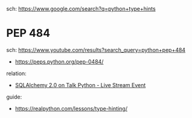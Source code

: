sch: https://www.google.com/search?q=python+type+hints

# PEP 484
sch: https://www.youtube.com/results?search_query=python+pep+484

- https://peps.python.org/pep-0484/

relation:
- [SQLAlchemy 2.0 on Talk Python - Live Stream Event](https://youtu.be/q5Iv6RUxKC8)

guide:
- https://realpython.com/lessons/type-hinting/
